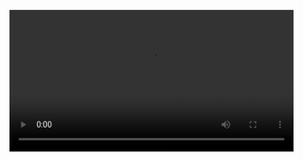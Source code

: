 <video src="https://cathedralschoolilorg-my.sharepoint.com/personal/z19440_365i_team/Documents/144812767-1-208.mp4?ga=1" controls="controls" width="100%" autoplay="autoplay">>
